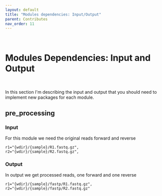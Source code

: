 ```yaml
---
layout: default
title: "Modules dependencies: Input/Output"
parent: Contributes
nav_order: 11
---
```


<br>

# Modules Dependencies: Input and Output

<br>

In this section I'm describing the input and output that you should need to implement new packages for each module.

## pre_processing

### Input
For this module we need the original reads forward and reverse
```
r1="{wdir}/{sample}/R1.fastq.gz",
r2="{wdir}/{sample}/R2.fastq.gz",
```

### Output
In output we get processed reads, one forward and one reverse
```
r1="{wdir}/{sample}/fastp/R1.fastq.gz",
r2="{wdir}/{sample}/fastp/R2.fastq.gz"
```
